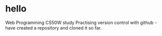 # hello
Web Programming CS50W study
Practising version control with github - have created a repository and cloned it so far.
